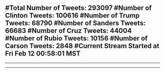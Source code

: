 #Total Number of Tweets: 293097 
#Number of Clinton Tweets: 100616
#Number of Trump Tweets: 68790
#Number of Sanders Tweets: 66683
#Number of Cruz Tweets: 44004
#Number of Rubio Tweets: 10156
#Number of Carson Tweets: 2848
#Current Stream Started at Fri Feb 12 00:58:01 MST
---
---
---
